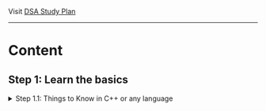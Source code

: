 Visit [DSA Study Plan](https://yukidaruma905.github.io/DSA_Study_Plan/)

---

# Content

## Step 1: Learn the basics
<details>
<summary>Step 1.1: Things to Know in C++ or any language</summary>

- [x] User Input/Output.
- [x] Data Types.
- [x] If Else statements.
- [ ] Switch Statement.
- [ ] What are arrays, strings?
- [ ] For loops.
- [ ] While loops.
- [ ] Functions (Pass by Reference and Value).
- [ ] Time Complexity (Learn Basics, and then analyze in next Step.

</details>
